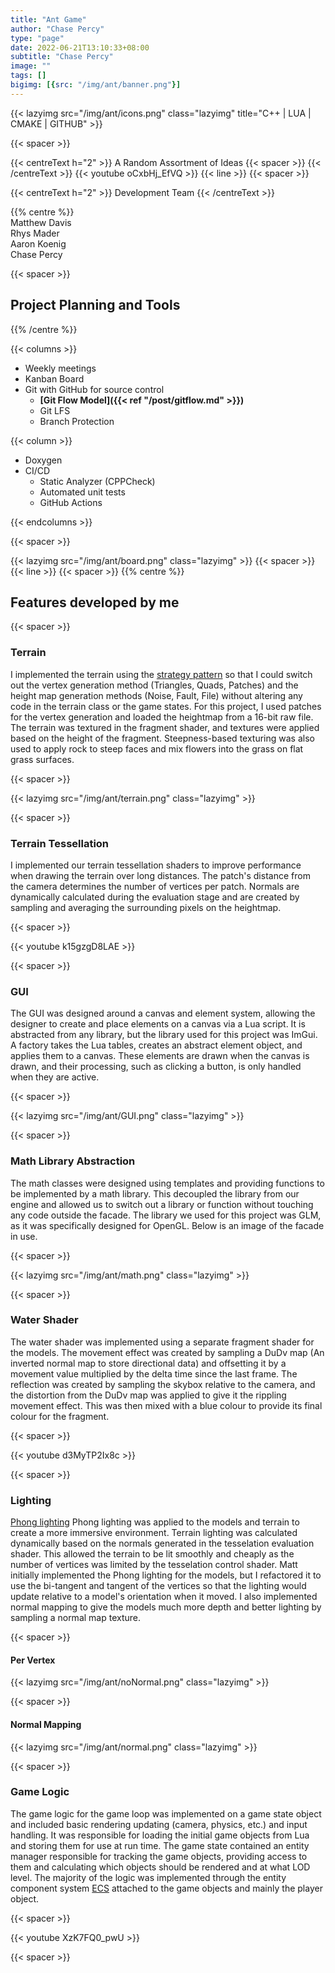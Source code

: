 ```yaml
---
title: "Ant Game"
author: "Chase Percy"
type: "page"
date: 2022-06-21T13:10:33+08:00
subtitle: "Chase Percy"
image: ""
tags: []
bigimg: [{src: "/img/ant/banner.png"}]
---
```


{{< lazyimg src="/img/ant/icons.png" class="lazyimg" title="C++ | LUA | CMAKE | GITHUB" >}}

{{< spacer >}}

{{< centreText h="2" >}}
 A Random Assortment of Ideas
 {{< spacer >}}
{{< /centreText >}}
{{< youtube oCxbHj_EfVQ >}}
{{< line >}}
{{< spacer >}}

{{< centreText h="2" >}}
Development Team
{{< /centreText >}}

{{% centre %}}  
Matthew Davis  
Rhys Mader  
Aaron Koenig  
Chase Percy  

{{< spacer >}}

## Project Planning and Tools
{{% /centre %}}

{{< columns >}}
- Weekly meetings
- Kanban Board
- Git with GitHub for source control
  - __[Git Flow Model]({{< ref "/post/gitflow.md" >}})__
  - Git LFS
  - Branch Protection

{{< column >}}
- Doxygen
- CI/CD
    - Static Analyzer (CPPCheck)
    - Automated unit tests
    - GitHub Actions

{{< endcolumns >}}

{{< spacer >}}

{{< lazyimg src="/img/ant/board.png" class="lazyimg" >}}
{{< spacer >}}
{{< line >}}
{{< spacer >}}
{{% centre %}}

## Features developed by me

{{< spacer >}}

### Terrain

I implemented the terrain using the [strategy pattern](https://refactoring.guru/design-patterns/strategy) 
so that I could switch out the vertex generation
method (Triangles, Quads, Patches) and the height map generation methods (Noise, Fault, File) without altering any code in the terrain class or the
game states. For this project, I used patches for the vertex generation and loaded the heightmap from
a 16-bit raw file. The terrain was textured in the fragment shader, and textures were applied based on
the height of the fragment. Steepness-based texturing was also used to apply rock to steep faces and mix
flowers into the grass on flat grass surfaces.

{{< spacer >}}

{{< lazyimg src="/img/ant/terrain.png" class="lazyimg" >}}

{{< spacer >}}

### Terrain Tessellation

I implemented our terrain tessellation shaders to improve performance when drawing the terrain over
long distances. The patch's distance from the camera determines the number of vertices per patch.
Normals are dynamically calculated during the evaluation stage and are created by sampling and averaging
the surrounding pixels on the heightmap.

{{< spacer >}}

{{< youtube k15gzgD8LAE >}}

{{< spacer >}}

### GUI

The GUI was designed around a canvas and element system, allowing the designer to create and place elements on a canvas
via a Lua script. It is abstracted from any library, but the library used 
for this project was ImGui. A factory takes the Lua tables, creates an abstract element object, and applies them to a 
canvas. These elements are drawn when the canvas is drawn, and their processing,
such as clicking a button, is only handled when they are active.  

{{< spacer >}}

{{< lazyimg src="/img/ant/GUI.png" class="lazyimg" >}}

{{< spacer >}}

### Math Library Abstraction

The math classes were designed using templates and providing functions to be implemented by a math
library. This decoupled the library from our engine and allowed us to switch out a library or function
without touching any code outside the facade. The library we used for this project was GLM, as it was
specifically designed for OpenGL. Below is an image of the facade in use. 

{{< spacer >}}

{{< lazyimg src="/img/ant/math.png" class="lazyimg" >}}

{{< spacer >}}

### Water Shader

The water shader was implemented using a separate fragment shader for the models. The movement effect was
created by sampling a DuDv map (An inverted normal map to store directional data) and offsetting it by
a movement value multiplied by the delta time since the last frame. The reflection was created by sampling
the skybox relative to the camera, and the distortion from the DuDv map was applied to give it the rippling
movement effect. This was then mixed with a blue colour to provide its final colour for the fragment.

{{< spacer >}}

{{< youtube d3MyTP2Ix8c >}}

{{< spacer >}}

### Lighting

[Phong lighting](https://en.wikipedia.org/wiki/Phong_reflection_model) 
Phong lighting was applied to the models and terrain to create a more immersive environment. Terrain
lighting was calculated dynamically based on the normals generated in the tesselation evaluation
shader. This allowed the terrain to be lit smoothly and cheaply as the number of vertices was limited
by the tesselation control shader. Matt initially implemented the Phong lighting for the models, 
but I refactored it to use the bi-tangent and tangent of the vertices so that the lighting would update
relative to a model's orientation when it moved. I also implemented normal mapping to give the models much
more depth and better lighting by sampling a normal map texture. 


{{< spacer >}}

#### Per Vertex
{{< lazyimg src="/img/ant/noNormal.png" class="lazyimg" >}}

{{< spacer >}}

#### Normal Mapping
{{< lazyimg src="/img/ant/normal.png" class="lazyimg" >}}

{{< spacer >}}

### Game Logic

The game logic for the game loop was implemented on a game state object and included basic rendering
updating (camera, physics, etc.) and input handling. It was responsible for loading the initial game
objects from Lua and storing them for use at run time. The game state contained an entity manager responsible for tracking the game objects, providing access to them
and calculating which objects should be rendered and at what LOD level. The majority of the logic was
implemented through the entity component system [ECS](https://en.wikipedia.org/wiki/Entity_component_system)
attached to the game objects and mainly the player object.

{{< spacer >}}

{{< youtube XzK7FQ0_pwU >}}

{{< spacer >}}
